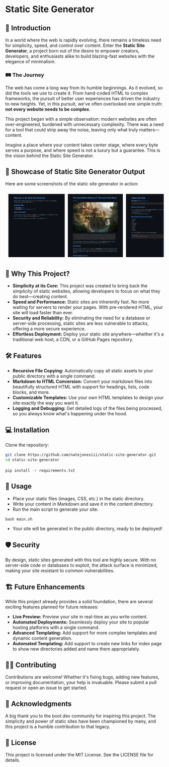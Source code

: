 # Static Site Generator

## 🌟 Introduction

In a world where the web is rapidly evolving, there remains a timeless need for simplicity, speed, and control over content. Enter the **Static Site Generator**, a project born out of the desire to empower creators, developers, and enthusiasts alike to build blazing-fast websites with the elegance of minimalism.

### 🛤️ The Journey

The web has come a long way from its humble beginnings. As it evolved, so did the tools we use to create it. From hand-coded HTML to complex frameworks, the pursuit of better user experiences has driven the industry to new heights. Yet, in this pursuit, we've often overlooked one simple truth: **not every website needs to be complex**.

This project began with a simple observation: modern websites are often over-engineered, burdened with unnecessary complexity. There was a need for a tool that could strip away the noise, leaving only what truly matters—content.

Imagine a place where your content takes center stage, where every byte serves a purpose, and where speed is not a luxury but a guarantee. This is the vision behind the Static Site Generator.

## 📸 Showcase of Static Site Generator Output

Here are some screenshots of the static site generator in action:

<div style="display: flex; overflow-x: auto; gap: 10px; padding: 10px;">
    <img src="documents/index.png" alt="Index Page" style="max-height: 200px; object-fit: contain; flex: 0 0 auto;" />
    <img src="documents/majesty.png" alt="Majesty Page" style="max-height: 200px; object-fit: contain; flex: 0 0 auto;" />
    <img src="documents/tolkien.png" alt="Tolkien Page" style="max-height: 200px; object-fit: contain; flex: 0 0 auto;" />
    <img src="documents/web_dev_basics.png" alt="Web Dev Basics Page" style="max-height: 200px; object-fit: contain; flex: 0 0 auto;" />
    <img src="documents/web_dev_tips.png" alt="Web Dev Tips Page" style="max-height: 200px; object-fit: contain; flex: 0 0 auto;" />
</div>


## 🚀 Why This Project?

- **Simplicity at its Core:** This project was created to bring back the simplicity of static websites, allowing developers to focus on what they do best—creating content.
- **Speed and Performance:** Static sites are inherently fast. No more waiting for servers to render your pages. With pre-rendered HTML, your site will load faster than ever.
- **Security and Reliability:** By eliminating the need for a database or server-side processing, static sites are less vulnerable to attacks, offering a more secure experience.
- **Effortless Deployment:** Deploy your static site anywhere—whether it's a traditional web host, a CDN, or a GitHub Pages repository.

## 🛠️ Features

- **Recursive File Copying:** Automatically copy all static assets to your public directory with a single command.
- **Markdown to HTML Conversion:** Convert your markdown files into beautifully structured HTML with support for headings, lists, code blocks, and more.
- **Customizable Templates:** Use your own HTML templates to design your site exactly the way you want it.
- **Logging and Debugging:** Get detailed logs of the files being processed, so you always know what's happening under the hood.

## 💻 Installation

Clone the repository:

```bash
git clone https://github.com/natejonesiii/static-site-generator.git
cd static-site-generator

pip install -r requirements.txt
```

## 🧩 Usage
- Place your static files (images, CSS, etc.) in the static directory.
- Write your content in Markdown and save it in the content directory.
- Run the main script to generate your site:
```
bash main.sh
```
- Your site will be generated in the public directory, ready to be deployed!

## 🛡️ Security
By design, static sites generated with this tool are highly secure. With no server-side code or databases to exploit, the attack surface is minimized, making your site resistant to common vulnerabilities.

## 🏗️ Future Enhancements
While this project already provides a solid foundation, there are several exciting features planned for future releases:

- **Live Preview:** Preview your site in real-time as you write content.
- **Automated Deployments:** Seamlessly deploy your site to popular hosting platforms with a single command.
- **Advanced Templating:** Add support for more complex templates and dynamic content generation.
- **Automated Templating:** Add support to create new links for index page to show new directories added and name them appropriately.

## 🧑‍💻 Contributing
Contributions are welcome! Whether it's fixing bugs, adding new features, or improving documentation, your help is invaluable. Please submit a pull request or open an issue to get started.

## 🎉 Acknowledgments
A big thank you to the boot.dev community for inspiring this project. The simplicity and power of static sites have been championed by many, and this project is a humble contribution to that legacy.

## 📄 License
This project is licensed under the MIT License. See the LICENSE file for details.